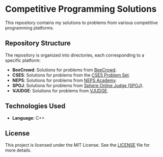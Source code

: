 # Competitive Programming Solutions

This repository contains my solutions to problems from various competitive programming platforms.

## Repository Structure

The repository is organized into directories, each corresponding to a specific platform:

- **BeeCrowd**: Solutions for problems from [BeeCrowd](https://www.beecrowd.com.br/).
- **CSES**: Solutions for problems from the [CSES Problem Set](https://cses.fi/problemset/).
- **NEPS**: Solutions for problems from [NEPS Academy](https://neps.academy/).
- **SPOJ**: Solutions for problems from [Sphere Online Judge (SPOJ)](https://www.spoj.com/).
- **VJUDGE**: Solutions for problems from [VJUDGE](https://vjudge.net/).

## Technologies Used

- **Language**: C++

## License

This project is licensed under the MIT License. See the [LICENSE](./LICENSE) file for more details.

